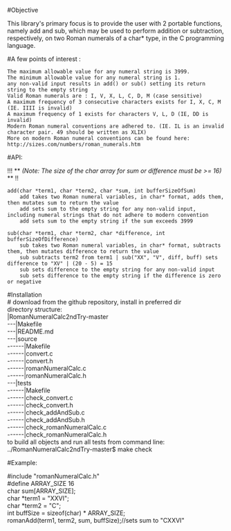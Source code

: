 #Objective

This library's primary focus is to provide the user with 2 portable functions, namely add and sub, which may be used to perform addition or subtraction, respectively, on two Roman numerals of a char* type, in the C programming language.

#A few points of interest :

    The maximum allowable value for any numeral string is 3999.
    The minimum allowable value for any numeral string is 1.
    any non-valid input results in add() or sub() setting its return string to the empty string
    Valid Roman numerals are : I, V, X, L, C, D, M (case sensitive)
    A maximum frequency of 3 consecutive characters exists for I, X, C, M (IE. IIII is invalid)
    A maximum frequency of 1 exists for characters V, L, D (IE, DD is invalid)
    Modern Roman numeral conventions are adhered to. (IE. IL is an invalid character pair. 49 should be written as XLIX)
    More on modern Roman numeral conventions can be found here: http://sizes.com/numbers/roman_numerals.htm

#API:

!!!  **  *(Note: The size of the char array for sum or difference must be >= 16)*  **  !!

    add(char *term1, char *term2, char *sum, int bufferSizeOfSum)
        add takes two Roman numeral variables, in char* format, adds them, then mutates sum to return the value
        add sets sum to the empty string for any non-valid input, including numeral strings that do not adhere to modern convention
        add sets sum to the empty string if the sum exceeds 3999

    sub(char *term1, char *term2, char *difference, int bufferSizeOfDifference)
        sub takes two Roman numeral variables, in char* format, subtracts them, then mutates difference to return the value
        sub subtracts term2 from term1 | sub("XX", "V", diff, buff) sets difference to "XV" | (20 - 5) = 15
        sub sets difference to the empty string for any non-valid input
        sub sets difference to the empty string if the difference is zero or negative

#Installation  
\# download from the github repository, install in preferred dir  
directory structure:  
|RomanNumeralCalc2ndTry-master  
---|Makefile  
---|README.md  
---|source  
------|Makefile  
------|convert.c  
------|convert.h  
------|romanNumeralCalc.c  
------|romanNumeralCalc.h  
---|tests  
------|Makefile  
------|check_convert.c  
------|check_convert.h  
------|check_addAndSub.c  
------|check_addAndSub.h  
------|check_romanNumeralCalc.c  
------|check_romanNumeralCalc.h  
to build all objects and run all tests from command line:  
../RomanNumeralCalc2ndTry-master$ make check  

#Example:

\#include "romanNumeralCalc.h"  
\#define ARRAY_SIZE 16  
char sum[ARRAY_SIZE];  
char \*term1 = "XXVI";   
char \*term2 = "C";  
int buffSize = sizeof(char) \* ARRAY_SIZE;  
romanAdd(term1, term2, sum, buffSize);//sets sum to "CXXVI"  



